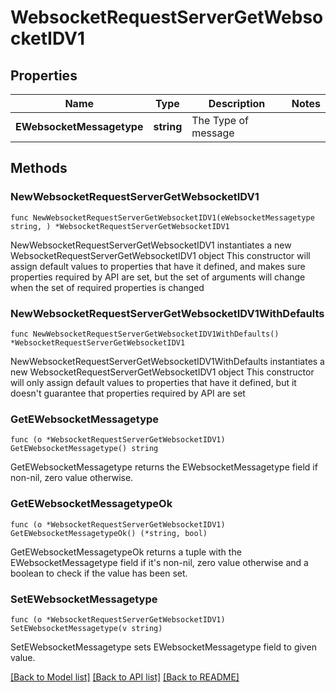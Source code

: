 # WebsocketRequestServerGetWebsocketIDV1

## Properties

Name | Type | Description | Notes
------------ | ------------- | ------------- | -------------
**EWebsocketMessagetype** | **string** | The Type of message | 

## Methods

### NewWebsocketRequestServerGetWebsocketIDV1

`func NewWebsocketRequestServerGetWebsocketIDV1(eWebsocketMessagetype string, ) *WebsocketRequestServerGetWebsocketIDV1`

NewWebsocketRequestServerGetWebsocketIDV1 instantiates a new WebsocketRequestServerGetWebsocketIDV1 object
This constructor will assign default values to properties that have it defined,
and makes sure properties required by API are set, but the set of arguments
will change when the set of required properties is changed

### NewWebsocketRequestServerGetWebsocketIDV1WithDefaults

`func NewWebsocketRequestServerGetWebsocketIDV1WithDefaults() *WebsocketRequestServerGetWebsocketIDV1`

NewWebsocketRequestServerGetWebsocketIDV1WithDefaults instantiates a new WebsocketRequestServerGetWebsocketIDV1 object
This constructor will only assign default values to properties that have it defined,
but it doesn't guarantee that properties required by API are set

### GetEWebsocketMessagetype

`func (o *WebsocketRequestServerGetWebsocketIDV1) GetEWebsocketMessagetype() string`

GetEWebsocketMessagetype returns the EWebsocketMessagetype field if non-nil, zero value otherwise.

### GetEWebsocketMessagetypeOk

`func (o *WebsocketRequestServerGetWebsocketIDV1) GetEWebsocketMessagetypeOk() (*string, bool)`

GetEWebsocketMessagetypeOk returns a tuple with the EWebsocketMessagetype field if it's non-nil, zero value otherwise
and a boolean to check if the value has been set.

### SetEWebsocketMessagetype

`func (o *WebsocketRequestServerGetWebsocketIDV1) SetEWebsocketMessagetype(v string)`

SetEWebsocketMessagetype sets EWebsocketMessagetype field to given value.



[[Back to Model list]](../README.md#documentation-for-models) [[Back to API list]](../README.md#documentation-for-api-endpoints) [[Back to README]](../README.md)


